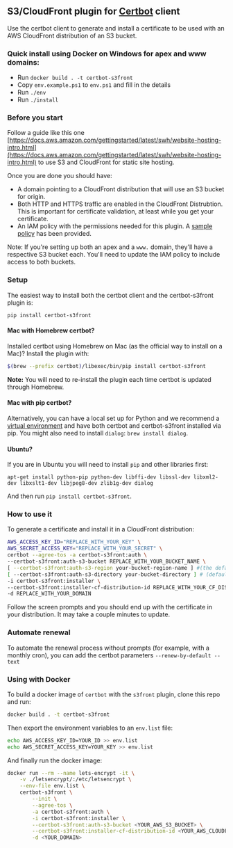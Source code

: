 ## S3/CloudFront plugin for [Certbot](https://certbot.eff.org/) client

Use the certbot client to generate and install a certificate to be used with
an AWS CloudFront distribution of an S3 bucket.

### Quick install using Docker on Windows for apex and www domains:

* Run `docker build . -t certbot-s3front`
* Copy `env.example.ps1` to `env.ps1` and fill in the details
* Run `./env`
* Run `./install`

### Before you start

Follow a guide like this one [https://docs.aws.amazon.com/gettingstarted/latest/swh/website-hosting-intro.html](https://docs.aws.amazon.com/gettingstarted/latest/swh/website-hosting-intro.html)
to use S3 and CloudFront for static site hosting.

Once you are done you should have:

- A domain pointing to a CloudFront distribution that will use an S3 bucket for origin.
- Both HTTP and HTTPS traffic are enabled in the CloudFront Distrubtion. This is important for certificate validation, at least while you get your certificate.
- An IAM policy with the permissions needed for this plugin. A [sample policy](sample-aws-policy.json) has been provided.

Note: If you're setting up both an apex and a `www.` domain, they'll have a respective S3 bucket each. You'll need to update the IAM policy to include access to both buckets.

### Setup

The easiest way to install both the certbot client and the certbot-s3front plugin is:

  ```
  pip install certbot-s3front
  ```

#### Mac with Homebrew certbot?
  Installed certbot using Homebrew on Mac (as the official way to install on a Mac)? Install the plugin with:

  ```bash
  $(brew --prefix certbot)/libexec/bin/pip install certbot-s3front
  ```

  **Note:** You will need to re-install the plugin each time certbot is updated through Homebrew.

#### Mac with pip certbot?
  Alternatively, you can have a local set up for Python and we recommend a [virtual environment](http://docs.python-guide.org/en/latest/dev/virtualenvs/) and have both certbot and certbot-s3front installed via pip.
  You might also need to install `dialog`: `brew install dialog`.

#### Ubuntu?
  If you are in Ubuntu you will need to install `pip` and other libraries first:
  ```
  apt-get install python-pip python-dev libffi-dev libssl-dev libxml2-dev libxslt1-dev libjpeg8-dev zlib1g-dev dialog
  ```
  And then run `pip install certbot-s3front`.

### How to use it

To generate a certificate and install it in a CloudFront distribution:

```bash
AWS_ACCESS_KEY_ID="REPLACE_WITH_YOUR_KEY" \
AWS_SECRET_ACCESS_KEY="REPLACE_WITH_YOUR_SECRET" \
certbot --agree-tos -a certbot-s3front:auth \
--certbot-s3front:auth-s3-bucket REPLACE_WITH_YOUR_BUCKET_NAME \
[ --certbot-s3front:auth-s3-region your-bucket-region-name ] #(the default is us-east-1, unless you want to set it to something else, you can delete this line) \
[ --certbot-s3front:auth-s3-directory your-bucket-directory ] # (default is "") \
-i certbot-s3front:installer \
--certbot-s3front:installer-cf-distribution-id REPLACE_WITH_YOUR_CF_DISTRIBUTION_ID \
-d REPLACE_WITH_YOUR_DOMAIN
```

Follow the screen prompts and you should end up with the certificate in your
distribution. It may take a couple minutes to update.


### Automate renewal

To automate the renewal process without prompts (for example, with a monthly cron), you can add the certbot parameters `--renew-by-default --text`


### Using with Docker

To build a docker image of `certbot` with the `s3front` plugin, clone this repo and run:

```bash
docker build . -t certbot-s3front
```

Then export the environment variables to an `env.list` file:

```bash
echo AWS_ACCESS_KEY_ID=YOUR_ID >> env.list
echo AWS_SECRET_ACCESS_KEY=YOUR_KEY >> env.list
```

And finally run the docker image:

```bash
docker run --rm --name lets-encrypt -it \
    -v ./letsencrypt/:/etc/letsencrypt \
    --env-file env.list \
    certbot-s3front \
        --init \
        --agree-tos \
        -a certbot-s3front:auth \
        -i certbot-s3front:installer \
        --certbot-s3front:auth-s3-bucket <YOUR_AWS_S3_BUCKET> \
        --certbot-s3front:installer-cf-distribution-id <YOUR_AWS_CLOUDFRONT_DISTRIBUTION_ID> \
        -d <YOUR_DOMAIN>
```

